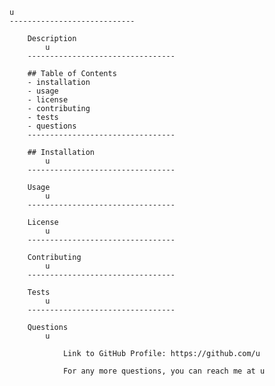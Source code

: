 
    u
    ----------------------------
    
        Description
            u
        ---------------------------------

        ## Table of Contents
        - installation
        - usage
        - license
        - contributing
        - tests
        - questions
        ---------------------------------

        ## Installation
            u
        ---------------------------------

        Usage
            u
        ---------------------------------

        License
            u
        ---------------------------------

        Contributing
            u
        ---------------------------------

        Tests
            u
        ---------------------------------

        Questions
            u
    
                Link to GitHub Profile: https://github.com/u
    
                For any more questions, you can reach me at u
    